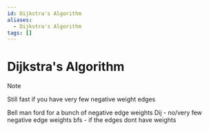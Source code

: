 ```yaml
---
id: Dijkstra's Algorithm
aliases:
  - Dijkstra's Algorithm
tags: []
---
```


# Dijkstra's Algorithm

> [!NOTE]
> Still fast if you have very few negative weight edges

[//]: # (TODO)
Bell man ford for a bunch of negative edge weights 
Dij - no/very few negative edge weights
bfs - if the edges dont have weights

